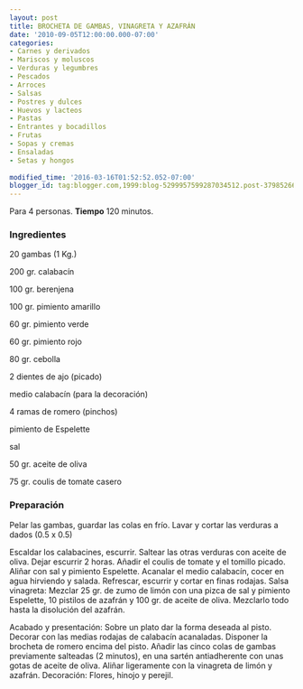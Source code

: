 ```yaml
---
layout: post
title: BROCHETA DE GAMBAS, VINAGRETA Y AZAFRÁN
date: '2010-09-05T12:00:00.000-07:00'
categories:
- Carnes y derivados
- Mariscos y moluscos
- Verduras y legumbres
- Pescados
- Arroces
- Salsas
- Postres y dulces
- Huevos y lacteos
- Pastas
- Entrantes y bocadillos
- Frutas
- Sopas y cremas
- Ensaladas
- Setas y hongos
 
modified_time: '2016-03-16T01:52:52.052-07:00'
blogger_id: tag:blogger.com,1999:blog-5299957599287034512.post-3798526677637521214
---
```


Para 4 personas.
<b>Tiempo</b> 120 minutos.

<h3>Ingredientes</h3>

20 gambas (1 Kg.)

200 gr. calabacín

100 gr. berenjena

100 gr. pimiento amarillo

60 gr. pimiento verde

60 gr. pimiento rojo

80 gr. cebolla

2 dientes de ajo (picado)

medio calabacín (para la decoración)

4 ramas de romero (pinchos)

pimiento de Espelette

sal

50 gr. aceite de oliva

75 gr. coulis de tomate casero

<h3>Preparación</h3>

Pelar las gambas, guardar las colas en frío. Lavar y cortar las verduras a dados (0.5 x 0.5)

Escaldar los calabacines, escurrir. Saltear las otras verduras con aceite de oliva. Dejar escurrir 2 horas. Añadir el coulis de tomate y el tomillo picado. Aliñar con sal y pimiento Espelette. Acanalar el medio calabacín, cocer en agua hirviendo y salada. Refrescar, escurrir y cortar en finas rodajas. Salsa vinagreta: Mezclar 25 gr. de zumo de limón con una pizca de sal y pimiento Espelette, 10 pistilos de azafrán y 100 gr. de aceite de oliva. Mezclarlo todo hasta la disolución del azafrán.

Acabado y presentación: Sobre un plato dar la forma deseada al pisto. Decorar con las medias rodajas de calabacín acanaladas. Disponer la brocheta de romero encima del pisto. Añadir las cinco colas de gambas previamente salteadas (2 minutos), en una sartén antiadherente con unas gotas de aceite de oliva. Aliñar ligeramente con la vinagreta de limón y azafrán. Decoración: Flores, hinojo y perejil.

